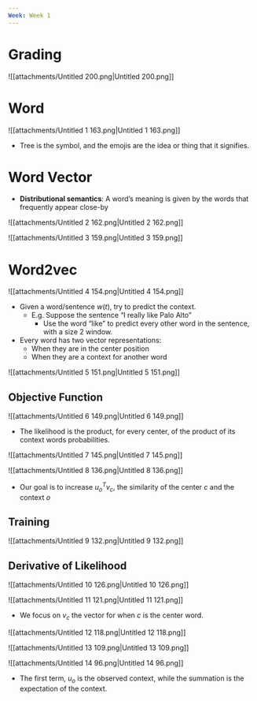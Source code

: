 ```yaml
---
Week: Week 1
---
```

# Grading

![[attachments/Untitled 200.png|Untitled 200.png]]

# Word

![[attachments/Untitled 1 163.png|Untitled 1 163.png]]

- Tree is the symbol, and the emojis are the idea or thing that it signifies.

# Word Vector

- **Distributional semantics**: A word’s meaning is given by the words that frequently appear close-by

![[attachments/Untitled 2 162.png|Untitled 2 162.png]]

![[attachments/Untitled 3 159.png|Untitled 3 159.png]]

# Word2vec

![[attachments/Untitled 4 154.png|Untitled 4 154.png]]

- Given a word/sentence $w(t)$﻿, try to predict the context.
    - E.g. Suppose the sentence “I really like Palo Alto”
        - Use the word “like” to predict every other word in the sentence, with a size 2 window.
- Every word has two vector representations:
    - When they are in the center position
    - When they are a context for another word

![[attachments/Untitled 5 151.png|Untitled 5 151.png]]

## Objective Function

![[attachments/Untitled 6 149.png|Untitled 6 149.png]]

- The likelihood is the product, for every center, of the product of its context words probabilities.

![[attachments/Untitled 7 145.png|Untitled 7 145.png]]

![[attachments/Untitled 8 136.png|Untitled 8 136.png]]

- Our goal is to increase $u_o^T v_c$﻿, the similarity of the center $c$﻿ and the context $o$﻿

## Training

![[attachments/Untitled 9 132.png|Untitled 9 132.png]]

## Derivative of Likelihood

![[attachments/Untitled 10 126.png|Untitled 10 126.png]]

![[attachments/Untitled 11 121.png|Untitled 11 121.png]]

- We focus on $v_c$﻿ the vector for when $c$﻿ is the center word.

![[attachments/Untitled 12 118.png|Untitled 12 118.png]]

![[attachments/Untitled 13 109.png|Untitled 13 109.png]]

![[attachments/Untitled 14 96.png|Untitled 14 96.png]]

- The first term, $u_o$﻿ is the observed context, while the summation is the expectation of the context.